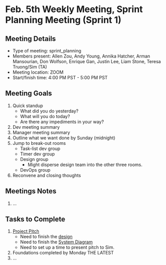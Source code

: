 # Feb. 5th Weekly Meeting, Sprint Planning Meeting (Sprint 1)

## Meeting Details

- Type of meeting: sprint_planning
- Members present: Allen Zou, Andy Young, Annika Hatcher, Arman Mansourian, Don Wolfson, Enrique Gan, Justin Lee, Liam Stone, Teresa Truong/Sim (TA)
- Meeting location: ZOOM
- Start/finish time: 4:00 PM PST - 5:00 PM PST

## Meeting Goals

1. Quick standup
    - What did you do yesterday?
    - What will you do today?
    - Are there any impediments in your way?
2. Dev meeting summary
3. Manager meeting summary
4. Outline what we want done by Sunday (midnight)
5. Jump to break-out rooms
    - Task-list dev group
    - Timer dev group
    - Design group
      - Might disperse design team into the other three rooms.
    - DevOps group
6. Reconvene and closing thoughts

## Meetings Notes

1. ...

## Tasks to Complete

1. [Project Pitch](https://docs.google.com/document/d/19lx0esAgKXT46Hux8fxdI1QgA17BEmbv5__f53QVyC8/edit)
     - Need to finish the [design](https://www.figma.com/file/0xkjAbdUK1WsQjAqwKRYTc/(WIP)-Pomodoro-Timer-Application-Brainstorm?node-id=0%3A1)
     - Need to finish the [System Diagram](https://miro.com/app/board/o9J_lW4ck0Y=/)
     - Need to set up a time to present pitch to Sim.
2. Foundations completed by Monday THE LATEST
3. ...
